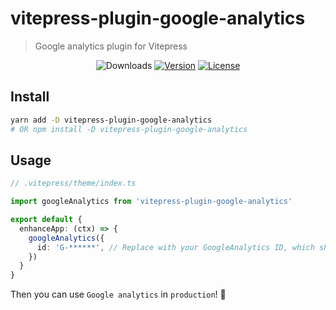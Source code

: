 # vitepress-plugin-google-analytics

> Google analytics plugin for Vitepress

<p align="center">
  <img src="https://img.shields.io/npm/dm/vitepress-plugin-google-analytics.svg" alt="Downloads"></a>
  <a href="https://www.npmjs.com/package/vitepress-plugin-google-analytics"><img src="https://img.shields.io/npm/v/vitepress-plugin-google-analytics.svg" alt="Version"></a>
  <a href="https://github.com/vuejs/vitepress-plugin-google-analytics/blob/master/LICENSE"><img src="https://img.shields.io/npm/l/vitepress-plugin-google-analytics.svg" alt="License"></a>
</p>

## Install
```sh
yarn add -D vitepress-plugin-google-analytics
# OR npm install -D vitepress-plugin-google-analytics
```

## Usage
```ts
// .vitepress/theme/index.ts

import googleAnalytics from 'vitepress-plugin-google-analytics'

export default {
  enhanceApp: (ctx) => {
    googleAnalytics({
      id: 'G-******', // Replace with your GoogleAnalytics ID, which should start with the 'G-'
    })
  }
}
```

Then you can use `Google analytics` in `production`! 🎉